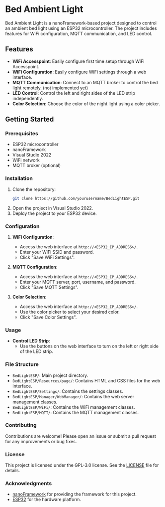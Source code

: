 # Bed Ambient Light

Bed Ambient Light is a nanoFramework-based project designed to control an ambient bed light using an ESP32 microcontroller. The project includes features for WiFi configuration, MQTT communication, and LED control.

## Features

- **WiFi Accesspoint**: Easily configure first time setup through WiFi Accesspoint.
- **WiFi Configuration**: Easily configure WiFi settings through a web interface.
- **MQTT Communication**: Connect to an MQTT broker to control the bed light remotely. (not implemented yet)
- **LED Control**: Control the left and right sides of the LED strip independently.
- **Color Selection**: Choose the color of the night light using a color picker.

## Getting Started

### Prerequisites

- ESP32 microcontroller
- nanoFramework
- Visual Studio 2022
- WiFi network
- MQTT broker (optional)

### Installation

1. Clone the repository:
	```sh
	git clone https://github.com/yourusername/BedLightESP.git
	```
2. Open the project in Visual Studio 2022.
3. Deploy the project to your ESP32 device.

### Configuration

1. **WiFi Configuration**:
    - Access the web interface at `http://<ESP32_IP_ADDRESS>/`.
    - Enter your WiFi SSID and password.
    - Click "Save WiFi Settings".

2. **MQTT Configuration**:
    - Access the web interface at `http://<ESP32_IP_ADDRESS>/`.
    - Enter your MQTT server, port, username, and password.
    - Click "Save MQTT Settings".

3. **Color Selection**:
    - Access the web interface at `http://<ESP32_IP_ADDRESS>/`.
    - Use the color picker to select your desired color.
    - Click "Save Color Settings".

### Usage

- **Control LED Strip**:
    - Use the buttons on the web interface to turn on the left or right side of the LED strip.

### File Structure

- `BedLightESP/`: Main project directory.
- `BedLightESP/Resources/page/`: Contains HTML and CSS files for the web interface.
- `BedLightESP/Settings/`: Contains the settings classes.
- `BedLightESP/Manager/WebManager/`: Contains the web server management classes.
- `BedLightESP/WiFi/`: Contains the WiFi management classes.
- `BedLightESP/MQTT/`: Contains the MQTT management classes.

### Contributing

Contributions are welcome! Please open an issue or submit a pull request for any improvements or bug fixes.

### License

This project is licensed under the GPL-3.0 license. See the [LICENSE](LICENSE) file for details.

### Acknowledgments

- [nanoFramework](https://www.nanoframework.net/) for providing the framework for this project.
- [ESP32](https://www.espressif.com/en/products/socs/esp32) for the hardware platform.
